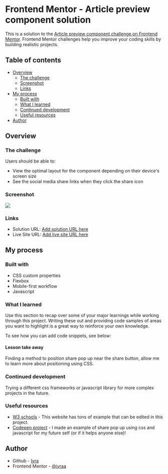 # Frontend Mentor - Article preview component solution

This is a solution to the [Article preview component challenge on Frontend Mentor](https://www.frontendmentor.io/challenges/article-preview-component-dYBN_pYFT). Frontend Mentor challenges help you improve your coding skills by building realistic projects. 

## Table of contents

- [Overview](#overview)
  - [The challenge](#the-challenge)
  - [Screenshot](#screenshot)
  - [Links](#links)
- [My process](#my-process)
  - [Built with](#built-with)
  - [What I learned](#what-i-learned)
  - [Continued development](#continued-development)
  - [Useful resources](#useful-resources)
- [Author](#author)

## Overview

### The challenge

Users should be able to:

- View the optimal layout for the component depending on their device's screen size
- See the social media share links when they click the share icon

### Screenshot

![](images/screenshot.jpg)

### Links

- Solution URL: [Add solution URL here](https://github.com/iyraa/article-preview-component)
- Live Site URL: [Add live site URL here](https://iyraa.github.io/article-preview-component/)

## My process

### Built with

- CSS custom properties
- Flexbox
- Mobile-first workflow
- Javascript

### What I learned

Use this section to recap over some of your major learnings while working through this project. Writing these out and providing code samples of areas you want to highlight is a great way to reinforce your own knowledge.

To see how you can add code snippets, see below:

#### Lesson take away 

Finding a method to position share pop up near the share button, allow me to learn more about positioning using CSS. 

### Continued development

Trying a different css frameworks or javascript library for more complex projects in the future.

### Useful resources

- [W3 schools](https://www.w3schools.com/) - This website has tons of example that can be edited in this project.
- [Codepen project](https://codepen.io/iyraa/pen/RNboZbQ) - I made an example of share pop up using css and javascript for my future self (or if it helps anyone else)! 

## Author

- Github - [Iyra](https://github.com/iyraa)
- Frontend Mentor - [@iyraa](https://www.frontendmentor.io/profile/iyraa)
